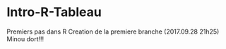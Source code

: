 # Intro-R-Tableau
Premiers pas dans R
Creation de la premiere branche (2017.09.28 21h25)
Minou dort!!!
